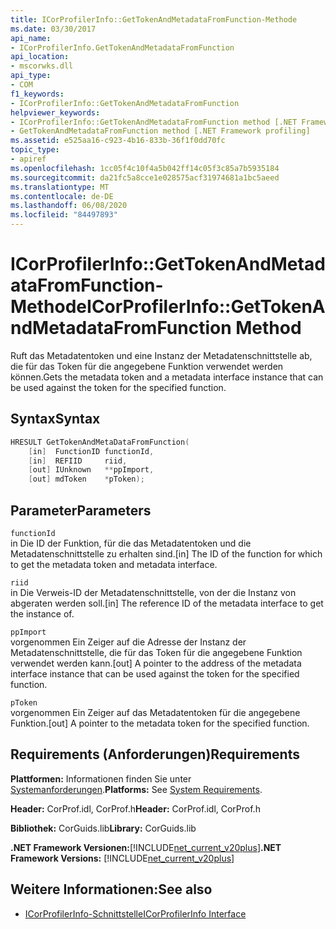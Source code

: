 ```yaml
---
title: ICorProfilerInfo::GetTokenAndMetadataFromFunction-Methode
ms.date: 03/30/2017
api_name:
- ICorProfilerInfo.GetTokenAndMetadataFromFunction
api_location:
- mscorwks.dll
api_type:
- COM
f1_keywords:
- ICorProfilerInfo::GetTokenAndMetadataFromFunction
helpviewer_keywords:
- ICorProfilerInfo::GetTokenAndMetadataFromFunction method [.NET Framework profiling]
- GetTokenAndMetadataFromFunction method [.NET Framework profiling]
ms.assetid: e525aa16-c923-4b16-833b-36f1f0dd70fc
topic_type:
- apiref
ms.openlocfilehash: 1cc05f4c10f4a5b042ff14c05f3c85a7b5935184
ms.sourcegitcommit: da21fc5a8cce1e028575acf31974681a1bc5aeed
ms.translationtype: MT
ms.contentlocale: de-DE
ms.lasthandoff: 06/08/2020
ms.locfileid: "84497893"
---
```

# <a name="icorprofilerinfogettokenandmetadatafromfunction-method"></a><span data-ttu-id="293c7-102">ICorProfilerInfo::GetTokenAndMetadataFromFunction-Methode</span><span class="sxs-lookup"><span data-stu-id="293c7-102">ICorProfilerInfo::GetTokenAndMetadataFromFunction Method</span></span>
<span data-ttu-id="293c7-103">Ruft das Metadatentoken und eine Instanz der Metadatenschnittstelle ab, die für das Token für die angegebene Funktion verwendet werden können.</span><span class="sxs-lookup"><span data-stu-id="293c7-103">Gets the metadata token and a metadata interface instance that can be used against the token for the specified function.</span></span>  
  
## <a name="syntax"></a><span data-ttu-id="293c7-104">Syntax</span><span class="sxs-lookup"><span data-stu-id="293c7-104">Syntax</span></span>  
  
```cpp  
HRESULT GetTokenAndMetaDataFromFunction(  
    [in]  FunctionID functionId,  
    [in]  REFIID     riid,  
    [out] IUnknown   **ppImport,  
    [out] mdToken    *pToken);  
```  
  
## <a name="parameters"></a><span data-ttu-id="293c7-105">Parameter</span><span class="sxs-lookup"><span data-stu-id="293c7-105">Parameters</span></span>  
 `functionId`  
 <span data-ttu-id="293c7-106">in Die ID der Funktion, für die das Metadatentoken und die Metadatenschnittstelle zu erhalten sind.</span><span class="sxs-lookup"><span data-stu-id="293c7-106">[in] The ID of the function for which to get the metadata token and metadata interface.</span></span>  
  
 `riid`  
 <span data-ttu-id="293c7-107">in Die Verweis-ID der Metadatenschnittstelle, von der die Instanz von abgeraten werden soll.</span><span class="sxs-lookup"><span data-stu-id="293c7-107">[in] The reference ID of the metadata interface to get the instance of.</span></span>  
  
 `ppImport`  
 <span data-ttu-id="293c7-108">vorgenommen Ein Zeiger auf die Adresse der Instanz der Metadatenschnittstelle, die für das Token für die angegebene Funktion verwendet werden kann.</span><span class="sxs-lookup"><span data-stu-id="293c7-108">[out] A pointer to the address of the metadata interface instance that can be used against the token for the specified function.</span></span>  
  
 `pToken`  
 <span data-ttu-id="293c7-109">vorgenommen Ein Zeiger auf das Metadatentoken für die angegebene Funktion.</span><span class="sxs-lookup"><span data-stu-id="293c7-109">[out] A pointer to the metadata token for the specified function.</span></span>  
  
## <a name="requirements"></a><span data-ttu-id="293c7-110">Requirements (Anforderungen)</span><span class="sxs-lookup"><span data-stu-id="293c7-110">Requirements</span></span>  
 <span data-ttu-id="293c7-111">**Plattformen:** Informationen finden Sie unter [Systemanforderungen](../../get-started/system-requirements.md).</span><span class="sxs-lookup"><span data-stu-id="293c7-111">**Platforms:** See [System Requirements](../../get-started/system-requirements.md).</span></span>  
  
 <span data-ttu-id="293c7-112">**Header:** CorProf.idl, CorProf.h</span><span class="sxs-lookup"><span data-stu-id="293c7-112">**Header:** CorProf.idl, CorProf.h</span></span>  
  
 <span data-ttu-id="293c7-113">**Bibliothek:** CorGuids.lib</span><span class="sxs-lookup"><span data-stu-id="293c7-113">**Library:** CorGuids.lib</span></span>  
  
 <span data-ttu-id="293c7-114">**.NET Framework Versionen:**[!INCLUDE[net_current_v20plus](../../../../includes/net-current-v20plus-md.md)]</span><span class="sxs-lookup"><span data-stu-id="293c7-114">**.NET Framework Versions:** [!INCLUDE[net_current_v20plus](../../../../includes/net-current-v20plus-md.md)]</span></span>  
  
## <a name="see-also"></a><span data-ttu-id="293c7-115">Weitere Informationen:</span><span class="sxs-lookup"><span data-stu-id="293c7-115">See also</span></span>

- [<span data-ttu-id="293c7-116">ICorProfilerInfo-Schnittstelle</span><span class="sxs-lookup"><span data-stu-id="293c7-116">ICorProfilerInfo Interface</span></span>](icorprofilerinfo-interface.md)
